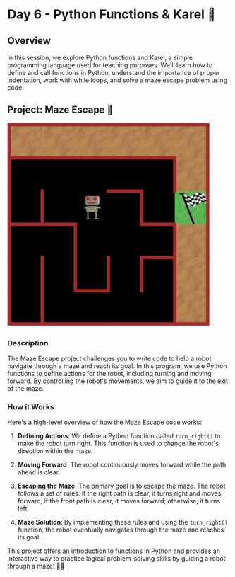 # Day 6 - Python Functions & Karel 🤖

## Overview

In this session, we explore Python functions and Karel, a simple programming language used for teaching purposes. We'll learn how to define and call functions in Python, understand the importance of proper indentation, work with while loops, and solve a maze escape problem using code.

## Project: Maze Escape 🧩
![day06](https://github.com/hasn20/100-Days-of-Python/blob/main/Day%206/day_6.gif)


### Description

The Maze Escape project challenges you to write code to help a robot navigate through a maze and reach its goal. In this program, we use Python functions to define actions for the robot, including turning and moving forward. By controlling the robot's movements, we aim to guide it to the exit of the maze.

### How it Works

Here's a high-level overview of how the Maze Escape code works:

1. **Defining Actions**: We define a Python function called `turn_right()` to make the robot turn right. This function is used to change the robot's direction within the maze.

2. **Moving Forward**: The robot continuously moves forward while the path ahead is clear.

3. **Escaping the Maze**: The primary goal is to escape the maze. The robot follows a set of rules: if the right path is clear, it turns right and moves forward; if the front path is clear, it moves forward; otherwise, it turns left.

4. **Maze Solution**: By implementing these rules and using the `turn_right()` function, the robot eventually navigates through the maze and reaches its goal.

This project offers an introduction to functions in Python and provides an interactive way to practice logical problem-solving skills by guiding a robot through a maze! 🤖🧩
